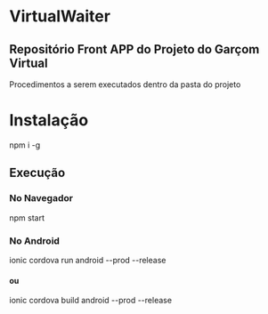 # VirtualWaiter

## Repositório Front APP do Projeto do Garçom Virtual

Procedimentos a serem executados dentro da pasta do projeto
# Instalação
npm i -g

## Execução

### No Navegador
npm start 
### No Android
ionic cordova run android --prod --release
#### ou
ionic cordova build android --prod --release